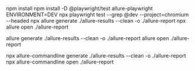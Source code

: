 
npm install
npm install -D @playwright/test allure-playwright
ENVIRONMENT=DEV npx playwright test --grep @dev --project=chromium --headed 
npx allure generate ./allure-results --clean -o ./allure-report
npx allure open ./allure-report











allure generate ./allure-results --clean -o ./allure-report
allure open ./allure-report

npx allure-commandline generate ./allure-results --clean -o ./allure-report
npx allure-commandline open ./allure-report